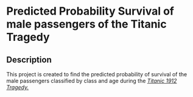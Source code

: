 # **Predicted Probability Survival of male passengers of the Titanic Tragedy**

## Description
This project is created to find the predicted probability of survival of the male passengers classified by class and age during the [*Titanic 1912 Tragedy.*](https://en.wikipedia.org/wiki/Titanic) 

